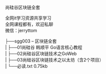 尚硅谷区块链全套

全网it学习资源共享学习<br>全网课程都有，欢迎私聊<br>微信：jerryttom<br>

├──sgg003 – 区块链全套<br> | ├──01尚硅谷 韩顺平 Go语言核心教程<br> | ├──02尚硅谷区块链技术之GoWeb<br> | ├──03尚硅谷区块链技术之以太坊（含2个项目）<br> | └──必读.txt 0.75kb